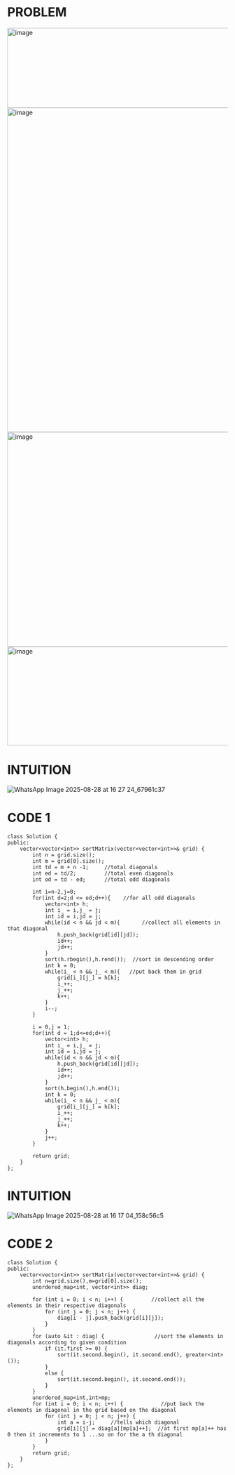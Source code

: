 # PROBLEM
<img width="836" height="182" alt="image" src="https://github.com/user-attachments/assets/48e8d37d-0e62-4071-9569-34b2317afc07" />
<img width="876" height="739" alt="image" src="https://github.com/user-attachments/assets/8c35a327-cf5b-4217-82d3-e48e77cabec6" />
<img width="886" height="489" alt="image" src="https://github.com/user-attachments/assets/8e124d00-0032-4cb7-aef7-85f2b0fe7b1d" />
<img width="817" height="225" alt="image" src="https://github.com/user-attachments/assets/da800509-2ac5-4148-a457-a3948c9e0625" />


# INTUITION
![WhatsApp Image 2025-08-28 at 16 27 24_67961c37](https://github.com/user-attachments/assets/89d1e398-41f0-4351-9dc3-fe09a87e78ed)


# CODE 1
```
class Solution {
public:
    vector<vector<int>> sortMatrix(vector<vector<int>>& grid) {
        int n = grid.size();
        int m = grid[0].size();
        int td = m + n -1;     //total diagonals
        int ed = td/2;         //total even diagonals
        int od = td - ed;      //total odd diagonals

        int i=n-2,j=0;
        for(int d=2;d <= od;d++){    //for all odd diagonals
            vector<int> h;
            int i_ = i,j_ = j;
            int id = i,jd = j;
            while(id < n && jd < m){       //collect all elements in that diagonal
                h.push_back(grid[id][jd]);
                id++;
                jd++;
            }
            sort(h.rbegin(),h.rend());  //sort in descending order
            int k = 0;
            while(i_ < n && j_ < m){   //put back them in grid
                grid[i_][j_] = h[k];
                i_++;
                j_++;
                k++;
            }
            i--;
        }

        i = 0,j = 1;
        for(int d = 1;d<=ed;d++){
            vector<int> h;
            int i_ = i,j_ = j;
            int id = i,jd = j;
            while(id < n && jd < m){
                h.push_back(grid[id][jd]);
                id++;
                jd++;
            }
            sort(h.begin(),h.end());
            int k = 0;
            while(i_ < n && j_ < m){
                grid[i_][j_] = h[k];
                i_++;
                j_++;
                k++;
            }
            j++;
        }

        return grid;
    }
};
```

# INTUITION
![WhatsApp Image 2025-08-28 at 16 17 04_158c56c5](https://github.com/user-attachments/assets/f844b27b-e918-445e-89f3-597167a35b15)

# CODE 2
```
class Solution {
public:
    vector<vector<int>> sortMatrix(vector<vector<int>>& grid) {
        int n=grid.size(),m=grid[0].size();
        unordered_map<int, vector<int>> diag;

        for (int i = 0; i < n; i++) {         //collect all the elements in their respective diagonals
            for (int j = 0; j < n; j++) {
                diag[i - j].push_back(grid[i][j]);
            }
        }
        for (auto &it : diag) {                //sort the elements in diagonals according to given condition
            if (it.first >= 0) {
                sort(it.second.begin(), it.second.end(), greater<int>());
            } 
            else {
                sort(it.second.begin(), it.second.end());
            }
        }
        unordered_map<int,int>mp; 
        for (int i = 0; i < n; i++) {            //put back the elements in diagonal in the grid based on the diagonal
            for (int j = 0; j < n; j++) {
                int a = i-j;     //tells which diagonal 
                grid[i][j] = diag[a][mp[a]++];  //at first mp[a]++ has 0 then it increments to 1 ...so on for the a th diagonal
            }
        }
        return grid;
    }
};
```
